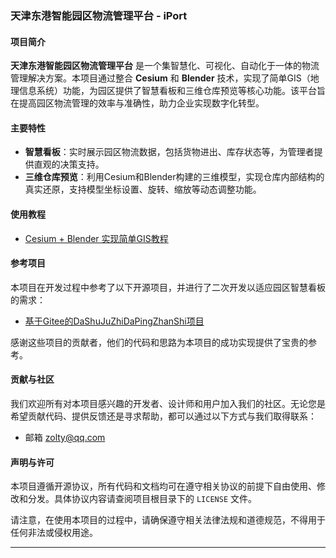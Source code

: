 ### 天津东港智能园区物流管理平台 - iPort

#### 项目简介

**天津东港智能园区物流管理平台** 是一个集智慧化、可视化、自动化于一体的物流管理解决方案。本项目通过整合 **Cesium** 和 **Blender** 技术，实现了简单GIS（地理信息系统）功能，为园区提供了智慧看板和三维仓库预览等核心功能。该平台旨在提高园区物流管理的效率与准确性，助力企业实现数字化转型。

#### 主要特性

- **智慧看板**：实时展示园区物流数据，包括货物进出、库存状态等，为管理者提供直观的决策支持。
- **三维仓库预览**：利用Cesium和Blender构建的三维模型，实现仓库内部结构的真实还原，支持模型坐标设置、旋转、缩放等动态调整功能。

#### 使用教程

- [Cesium + Blender 实现简单GIS教程](https://blog.csdn.net/qq_41854291/article/details/125498851?spm=1001.2014.3001.5501)

#### 参考项目

本项目在开发过程中参考了以下开源项目，并进行了二次开发以适应园区智慧看板的需求：

- [基于Gitee的DaShuJuZhiDaPingZhanShi项目](https://gitee.com/lvyeyou/DaShuJuZhiDaPingZhanShi)

感谢这些项目的贡献者，他们的代码和思路为本项目的成功实现提供了宝贵的参考。

#### 贡献与社区

我们欢迎所有对本项目感兴趣的开发者、设计师和用户加入我们的社区。无论您是希望贡献代码、提供反馈还是寻求帮助，都可以通过以下方式与我们取得联系：

- 邮箱 zolty@qq.com

#### 声明与许可

本项目遵循开源协议，所有代码和文档均可在遵守相关协议的前提下自由使用、修改和分发。具体协议内容请查阅项目根目录下的 `LICENSE` 文件。

请注意，在使用本项目的过程中，请确保遵守相关法律法规和道德规范，不得用于任何非法或侵权用途。

---